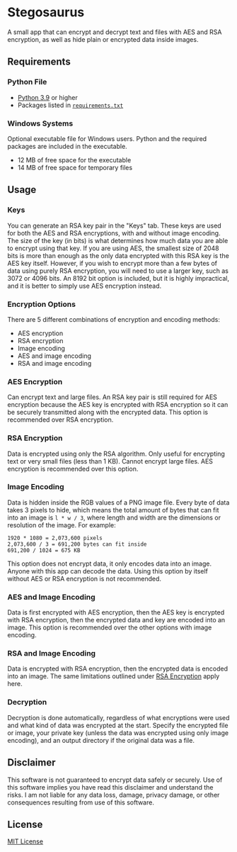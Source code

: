 # Stegosaurus

A small app that can encrypt and decrypt text and files with AES and RSA encryption, as well as hide plain or encrypted data inside images.

## Requirements

### Python File

- [Python 3.9](https://www.python.org/downloads/) or higher
- Packages listed in [`requirements.txt`](requirements.txt)

### Windows Systems

Optional executable file for Windows users. Python and the required packages are included in the executable.

- 12 MB of free space for the executable
- 14 MB of free space for temporary files

## Usage

### Keys

You can generate an RSA key pair in the "Keys" tab. These keys are used for both the AES and RSA encryptions, with and without image encoding. The size of the key (in bits) is what determines how much data you are able to encrypt using that key. If you are using AES, the smallest size of 2048 bits is more than enough as the only data encrypted with this RSA key is the AES key itself. However, if you wish to encrypt more than a few bytes of data using purely RSA encryption, you will need to use a larger key, such as 3072 or 4096 bits. An 8192 bit option is included, but it is highly impractical, and it is better to simply use AES encryption instead.

### Encryption Options

There are 5 different combinations of encryption and encoding methods:  

- AES encryption
- RSA encryption
- Image encoding
- AES and image encoding
- RSA and image encoding

### AES Encryption

Can encrypt text and large files. An RSA key pair is still required for AES encryption because the AES key is encrypted with RSA encryption so it can be securely transmitted along with the encrypted data. This option is recommended over RSA encryption.

### RSA Encryption

Data is encrypted using only the RSA algorithm. Only useful for encrypting text or very small files (less than 1 KB). Cannot encrypt large files. AES encryption is recommended over this option.

### Image Encoding

Data is hidden inside the RGB values of a PNG image file. Every byte of data takes 3 pixels to hide, which means the total amount of bytes that can fit into an image is `l * w / 3`, where length and width are the dimensions or resolution of the image. For example:

```text
1920 * 1080 = 2,073,600 pixels
2,073,600 / 3 = 691,200 bytes can fit inside
691,200 / 1024 = 675 KB
```

This option does not encrypt data, it only encodes data into an image. Anyone with this app can decode the data. Using this option by itself without AES or RSA encryption is not recommended.

### AES and Image Encoding

Data is first encrypted with AES encryption, then the AES key is encrypted with RSA encryption, then the encrypted data and key are encoded into an image. This option is recommended over the other options with image encoding.

### RSA and Image Encoding

Data is encrypted with RSA encryption, then the encrypted data is encoded into an image. The same limitations outlined under [RSA Encryption](#rsa-encryption) apply here.

### Decryption

Decryption is done automatically, regardless of what encryptions were used and what kind of data was encrypted at the start. Specify the encrypted file or image, your private key (unless the data was encrypted using only image encoding), and an output directory if the original data was a file.

## Disclaimer

This software is not guaranteed to encrypt data safely or securely. Use of this software implies you have read this disclaimer and understand the risks. I am not liable for any data loss, damage, privacy damage, or other consequences resulting from use of this software.

## License

[MIT License](license.txt)
